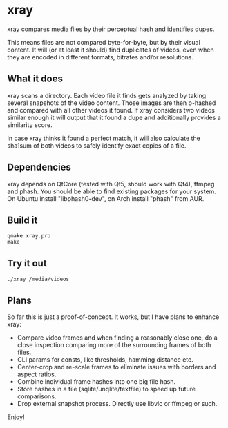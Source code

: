 xray
====

xray compares media files by their perceptual hash and identifies dupes.

This means files are not compared byte-for-byte, but by their visual content.
It will (or at least it should) find duplicates of videos, even when they are
encoded in different formats, bitrates and/or resolutions.

## What it does
xray scans a directory. Each video file it finds gets analyzed by taking several
snapshots of the video content. Those images are then p-hashed and compared with
all other videos it found. If xray considers two videos similar enough it will
output that it found a dupe and additionally provides a similarity score.

In case xray thinks it found a perfect match, it will also calculate the sha1sum
of both videos to safely identify exact copies of a file.

## Dependencies
xray depends on QtCore (tested with Qt5, should work with Qt4), ffmpeg and phash.
You should be able to find existing packages for your system. On Ubuntu install
"libphash0-dev", on Arch install "phash" from AUR.

## Build it
    qmake xray.pro
    make

## Try it out
    ./xray /media/videos

## Plans
So far this is just a proof-of-concept. It works, but I have plans to enhance xray:
- Compare video frames and when finding a reasonably close one, do a close inspection comparing more of the surrounding frames of both files.
- CLI params for consts, like thresholds, hamming distance etc.
- Center-crop and re-scale frames to eliminate issues with borders and aspect ratios.
- Combine individual frame hashes into one big file hash.
- Store hashes in a file (sqlite/unqlite/textfile) to speed up future comparisons.
- Drop external snapshot process. Directly use libvlc or ffmpeg or such.

Enjoy!
